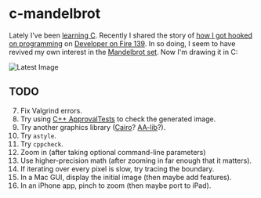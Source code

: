 # c-mandelbrot

Lately I've been [learning C](http://www.schmonz.com/2016/06/18/training-tdd-for-embedded-c/).
Recently I shared the story of
[how I got hooked on programming](http://www.schmonz.com/2007/06/29/when-programming-chose-me/)
on [Developer on Fire 139](http://www.schmonz.com/talk/20160616-developer-on-fire/).
In so doing, I seem to have revived my own interest in the
[Mandelbrot set](https://en.wikipedia.org/wiki/Mandelbrot_set).
Now I'm drawing it in C:

![Latest Image](https://github.com/schmonz/c-mandelbrot/raw/master/pngelbrot.png)

## TODO

7. Fix Valgrind errors.
7. Try using
   [C++ ApprovalTests](https://github.com/approvals/ApprovalTests.cpp)
   to check the generated image.
7. Try another graphics library
   ([Cairo](https://www.cairographics.org/FAQ/#minimal_C_program)?
   [AA-lib](http://aa-project.sourceforge.net/aalib/)?).
7. Try `astyle`.
7. Try `cppcheck`.
7. Zoom in (after taking optional command-line parameters)
7. Use higher-precision math (after zooming in far enough that it matters).
7. If iterating over every pixel is slow, try tracing the boundary.
7. In a Mac GUI, display the initial image (then maybe add features).
7. In an iPhone app, pinch to zoom (then maybe port to iPad).
